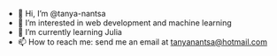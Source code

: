 - 👋 Hi, I’m @tanya-nantsa
- 👀 I’m interested in web development and machine learning
- 🌱 I’m currently learning Julia
- 📫 How to reach me: send me an email at tanyanantsa@hotmail.com

<!---
tanya-nantsa/tanya-nantsa is a ✨ special ✨ repository because its `README.md` (this file) appears on your GitHub profile.
You can click the Preview link to take a look at your changes.
--->
